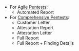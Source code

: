 - For [Agile Pentests](/getting-started/glossary/#agile-pentest):
  - Automated Report
- For [Comprehensive Pentests](/getting-started/glossary/#comprehensive-pentest):
  - Customer Letter
  - Attestation Report
  - Attestation Letter
  - Full Report
  - Full Report + Finding Details